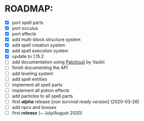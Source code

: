 # ROADMAP:
- [x] port spell parts
- [x] port occulus
- [x] port effects
- [x] add multi-block structure system
- [x] add spell creation system
- [x] add spell execution system
- [x] update to 1.15.2
- [ ] add documentation using [Patchouli](https://github.com/Vazkii/Patchouli) by Vazkii
- [ ] finish documenting the API
- [ ] add leveling system
- [ ] add spell entities
- [ ] implement all spell parts
- [ ] implement all potion effects
- [ ] add particles to all spell parts
- [ ] first **_alpha_** release [_non survival ready version_] (2020-03-26)
- [ ] add npcs and bosses
- [ ] first **_release_** (~ July/August 2020)
